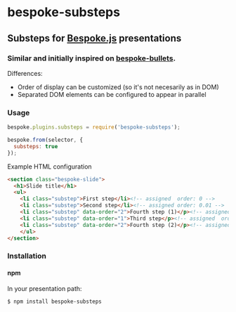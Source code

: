 # bespoke-substeps
## Substeps for [Bespoke.js](https://github.com/markdalgleish/bespoke.js) presentations

### Similar and initially inspired on [bespoke-bullets](https://github.com/markdalgleish/bespoke-bullets).

Differences:
* Order of display can be customized (so it's not necesarily as in DOM)
* Separated DOM elements can be configured to appear in parallel

### Usage

```javascript
bespoke.plugins.substeps = require('bespoke-substeps');

bespoke.from(selector, {
  substeps: true
});
```

Example HTML configuration
```html
<section class="bespoke-slide">
  <h1>Slide title</h1>
  <ul>
    <li class="substep">First step</li><!-- assigned  order: 0 -->
    <li class="substep">Second step</li><!-- assigned order: 0.01 -->
    <li class="substep" data-order="2">Fourth step (1)</p><!-- assigned  order: 2 -->
    <li class="substep" data-order="1">Third step</p><!-- assigned  order: 1 -->
    <li class="substep" data-order="2">Fourth step (2)</p><!-- assigned  order: 2 -->
	</ul>
</section>
```

### Installation
#### npm

In your presentation path:

	$ npm install bespoke-substeps

